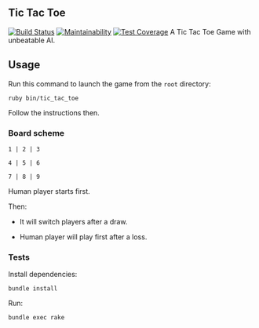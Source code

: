 ## Tic Tac Toe
[![Build Status](https://travis-ci.org/foliea/tic_tac_toe.svg)](https://travis-ci.org/foliea/tic_tac_toe)
[![Maintainability](https://api.codeclimate.com/v1/badges/a63699b495fff3e18420/maintainability)](https://codeclimate.com/github/foliea/tic_tac_toe/maintainability)
[![Test Coverage](https://api.codeclimate.com/v1/badges/a63699b495fff3e18420/test_coverage)](https://codeclimate.com/github/foliea/tic_tac_toe/test_coverage)
A Tic Tac Toe Game with unbeatable AI.

## Usage
Run this command to launch the game from the `root` directory:

    ruby bin/tic_tac_toe

Follow the instructions then.

### Board scheme

    1 | 2 | 3

    4 | 5 | 6

    7 | 8 | 9

Human player starts first.

Then:

* It will switch players after a draw.

* Human player will play first after a loss.

### Tests
Install dependencies:

    bundle install

Run:

    bundle exec rake
